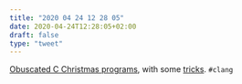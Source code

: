 ```yaml
---
title: "2020 04 24 12 28 05"
date: 2020-04-24T12:28:05+02:00
draft: false
type: "tweet"
---
```

[Obuscated C Christmas programs](https://github.com/ColinIanKing/christmas-obfuscated-C), with some [tricks](https://github.com/ColinIanKing/christmas-obfuscated-C/blob/master/tricks/obfuscation-tricks.txt). `#clang`
